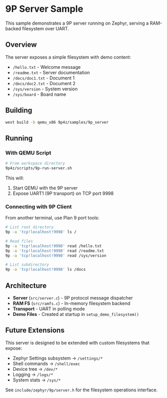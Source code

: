 # 9P Server Sample

This sample demonstrates a 9P server running on Zephyr, serving a RAM-backed filesystem over UART.

## Overview

The server exposes a simple filesystem with demo content:
- `/hello.txt` - Welcome message
- `/readme.txt` - Server documentation
- `/docs/doc1.txt` - Document 1
- `/docs/doc2.txt` - Document 2
- `/sys/version` - System version
- `/sys/board` - Board name

## Building

```bash
west build -b qemu_x86 9p4z/samples/9p_server
```

## Running

### With QEMU Script

```bash
# From workspace directory
9p4z/scripts/9p-run-server.sh
```

This will:
1. Start QEMU with the 9P server
2. Expose UART1 (9P transport) on TCP port 9998

### Connecting with 9P Client

From another terminal, use Plan 9 port tools:

```bash
# List root directory
9p -a 'tcp!localhost!9998' ls /

# Read files
9p -a 'tcp!localhost!9998' read /hello.txt
9p -a 'tcp!localhost!9998' read /readme.txt
9p -a 'tcp!localhost!9998' read /sys/version

# List subdirectory
9p -a 'tcp!localhost!9998' ls /docs
```

## Architecture

- **Server** (`src/server.c`) - 9P protocol message dispatcher
- **RAM FS** (`src/ramfs.c`) - In-memory filesystem backend
- **Transport** - UART in polling mode
- **Demo Files** - Created at startup in `setup_demo_filesystem()`

## Future Extensions

This server is designed to be extended with custom filesystems that expose:
- Zephyr Settings subsystem → `/settings/*`
- Shell commands → `/shell/exec`
- Device tree → `/dev/*`
- Logging → `/logs/*`
- System stats → `/sys/*`

See `include/zephyr/9p/server.h` for the filesystem operations interface.

